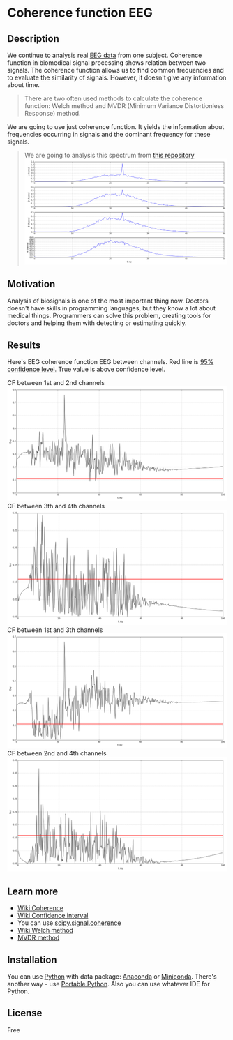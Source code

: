 # Coherence function EEG

## Description

We continue to analysis real [EEG data](https://github.com/rcv911/periodogram/tree/master/data%20files) from one subject.
Coherence function in biomedical signal processing shows relation between two signals. The coherence function
allows us to find common frequencies and to evaluate the similarity of signals.
However, it doesn't give any information about time. 
>There are two often used methods to calculate the coherence function: Welch method and
MVDR (Minimum Variance Distortionless Response) method.

We are going to use just coherence function. It yields the information about frequencies occurring
in signals and the dominant frequency for these signals.

>We are going to analysis this spectrum from [this repository](https://github.com/rcv911/spectrum-average) 
![](images/spectrum_average_eeg.png) 

## Motivation

Analysis of biosignals is one of the most important thing now. Doctors doesn't have skills in programming languages, 
but they know a lot about medical things. Programmers can solve this problem, creating tools for doctors and helping them with detecting or 
estimating quickly. 

## Results

Here's EEG coherence function EEG between channels. Red line is [95% confidence level.](https://en.wikipedia.org/wiki/Confidence_interval) 
True value is above confidence level.

CF between 1st and 2nd channels
![](images/coherence_function_eeg_1_2.png)
CF between 3th and 4th channels
![](images/coherence_function_eeg_3_4.png)
CF between 1st and 3th channels
![](images/coherence_function_eeg_1_3.png)
CF between 2nd and 4th channels
![](images/coherence_function_eeg_2_4.png)


## Learn more

- [Wiki Coherence](https://en.wikipedia.org/wiki/Coherence_(signal_processing))
- [Wiki Confidence interval](https://en.wikipedia.org/wiki/Confidence_interval)
- You can use [scipy.signal.coherence](https://docs.scipy.org/doc/scipy-0.18.1/reference/generated/scipy.signal.coherence.html)
- [Wiki Welch method](https://en.wikipedia.org/wiki/Welch%27s_method)
- [MVDR method](http://www.cinc.org/archives/2004/pdf/213.pdf)

## Installation

You can use [Python](https://www.python.org/) with data package: [Anaconda](https://www.anaconda.com/) or [Miniconda](https://conda.io/miniconda).
There's another way - use [Portable Python](http://portablepython.com/). Also you can use whatever IDE for Python.

## License

Free